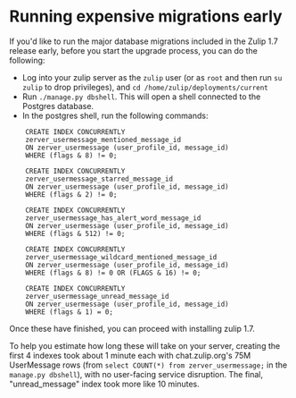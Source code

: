 # Running expensive migrations early

If you'd like to run the major database migrations included in the
Zulip 1.7 release early, before you start the upgrade process, you can
do the following:

* Log into your zulip server as the `zulip` user (or as `root` and
  then run `su zulip` to drop privileges), and `cd
  /home/zulip/deployments/current`
* Run `./manage.py dbshell`.  This will open a shell connected to the
  Postgres database.
* In the postgres shell, run the following commands:

```
    CREATE INDEX CONCURRENTLY
    zerver_usermessage_mentioned_message_id
    ON zerver_usermessage (user_profile_id, message_id)
    WHERE (flags & 8) != 0;

    CREATE INDEX CONCURRENTLY
    zerver_usermessage_starred_message_id
    ON zerver_usermessage (user_profile_id, message_id)
    WHERE (flags & 2) != 0;

    CREATE INDEX CONCURRENTLY
    zerver_usermessage_has_alert_word_message_id
    ON zerver_usermessage (user_profile_id, message_id)
    WHERE (flags & 512) != 0;

    CREATE INDEX CONCURRENTLY
    zerver_usermessage_wildcard_mentioned_message_id
    ON zerver_usermessage (user_profile_id, message_id)
    WHERE (flags & 8) != 0 OR (FLAGS & 16) != 0;

    CREATE INDEX CONCURRENTLY
    zerver_usermessage_unread_message_id
    ON zerver_usermessage (user_profile_id, message_id)
    WHERE (flags & 1) = 0;
```

Once these have finished, you can proceed with installing zulip 1.7.

To help you estimate how long these will take on your server, creating
the first 4 indexes took about 1 minute each with chat.zulip.org's 75M
UserMessage rows (from `select COUNT(*) from zerver_usermessage;` in
the `manage.py dbshell`), with no user-facing service disruption.  The
final, "unread_message" index took more like 10 minutes.

